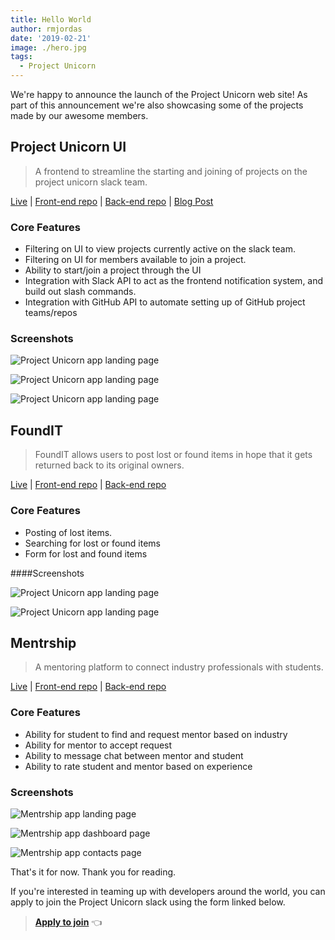 ```yaml
---
title: Hello World
author: rmjordas
date: '2019-02-21'
image: ./hero.jpg
tags:
  - Project Unicorn
---
```


We're happy to announce the launch of the Project Unicorn web site! As part of
this announcement we're also showcasing some of the projects made by our awesome
members.

## Project Unicorn UI

> A frontend to streamline the starting and joining of projects on the project
> unicorn slack team.

[Live](https://projectunicorn.dev) |
[Front-end repo](https://github.com/projectUnic0rn/project-unicorn-ui) |
[Back-end repo](https://github.com/projectUnic0rn/project-unicorn-api) |
[Blog Post](/blog/project-unicorn-ui)

### Core Features

- Filtering on UI to view projects currently active on the slack team.
- Filtering on UI for members available to join a project.
- Ability to start/join a project through the UI
- Integration with Slack API to act as the frontend notification system, and build out slash commands.
- Integration with GitHub API to automate setting up of GitHub project teams/repos

### Screenshots

![Project Unicorn app landing page](./pup31.png)

![Project Unicorn app landing page](./pup32.png)

![Project Unicorn app landing page](./pup33.png)

## FoundIT

> FoundIT allows users to post lost or found items in hope that it gets returned
> back to its original owners.

[Live](https://foundit.herokuapp.com) |
[Front-end repo](https://github.com/projectunic0rn/foundit-ui) |
[Back-end repo](https://github.com/projectunic0rn/foundit-api)

### Core Features

- Posting of lost items.
- Searching for lost or found items
- Form for lost and found items

####Screenshots

![Project Unicorn app landing page](./pup21.png)

![Project Unicorn app landing page](./pup22.png)

## Mentrship

> A mentoring platform to connect industry professionals with students.

[Live](https://www.mentrship.com) |
[Front-end repo](https://github.com/projectunic0rn/mentorship-ui) |
[Back-end repo](https://github.com/projectunic0rn/mentorship-services)

### Core Features

- Ability for student to find and request mentor based on industry
- Ability for mentor to accept request
- Ability to message chat between mentor and student
- Ability to rate student and mentor based on experience

### Screenshots

![Mentrship app landing page](./pup11.png)

![Mentrship app dashboard page](./pup12.jpg)

![Mentrship app contacts page](./pup13.jpg)

That's it for now. Thank you for reading.

If you're interested in teaming up with developers around the world, you can
apply to join the Project Unicorn slack using the form linked below.

> [**Apply to join**](https://forms.gle/wPFAPmUSyALMbjhF7) 👈
